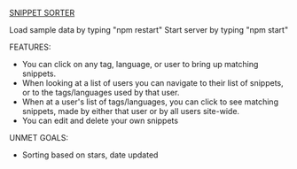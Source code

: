 [SNIPPET SORTER](https://snippetscode.herokuapp.com)

Load sample data by typing "npm restart"
Start server by typing "npm start"

FEATURES:
- You can click on any tag, language, or user to bring up matching snippets.
- When looking at a list of users you can navigate to their list of snippets, or to the tags/languages used by that user.
- When at a user's list of tags/languages, you can click to see matching snippets, made by either that user or by all users site-wide.
- You can edit and delete your own snippets

UNMET GOALS:
- Sorting based on stars, date updated
